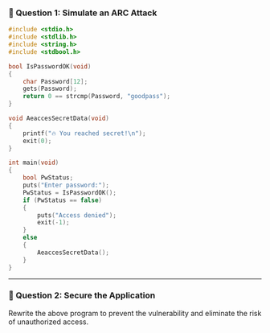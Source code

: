 

### 🧪 Question 1: Simulate an ARC Attack

```c
#include <stdio.h>
#include <stdlib.h>
#include <string.h>
#include <stdbool.h>

bool IsPasswordOK(void)
{
    char Password[12];
    gets(Password);
    return 0 == strcmp(Password, "goodpass");
}

void AeaccesSecretData(void)
{
    printf("🔥 You reached secret!\n");
    exit(0);
}

int main(void)
{
    bool PwStatus;
    puts("Enter password:");
    PwStatus = IsPasswordOK();
    if (PwStatus == false)
    {
        puts("Access denied");
        exit(-1);
    }
    else
    {
        AeaccesSecretData();
    }
}
```

---

### 🔧 Question 2: Secure the Application

Rewrite the above program to prevent the vulnerability and eliminate the risk of unauthorized access.
